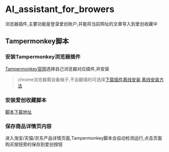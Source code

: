 # AI_assistant_for_browers
浏览器插件,主要功能是登录爱创账户,并能将当前网址的文章导入到爱创收藏中

## Tampermonkey脚本
### 安装Tampermonkey浏览器插件
[Tampermonkey官网][1]选择自己浏览器对应插件,并安装
>  chrome浏览器需自备梯子,不会翻墙的可选择[下载插件离线安装][2],[离线安装方法][3]

### 安装爱创收藏脚本
[脚本下载地址][4]
### 保存商品详情页内容
进入淘宝/天猫/京东产品详情页面,Tampermonkey脚本会自动检测运行,点击页面购买按钮旁的保存到爱创按钮


  [1]: http://tampermonkey.net/index.php
  [2]: http://chromecj.com/web-development/2017-05/745/download.html
  [3]: http://chromecj.com/utilities/2014-09/181.html
  [4]: https://greasyfork.org/zh-CN/scripts/32112-%E7%88%B1%E5%88%9B%E5%AF%BC%E8%B4%AD%E6%96%87%E6%94%B6%E8%97%8F%E5%8A%A9%E6%89%8B